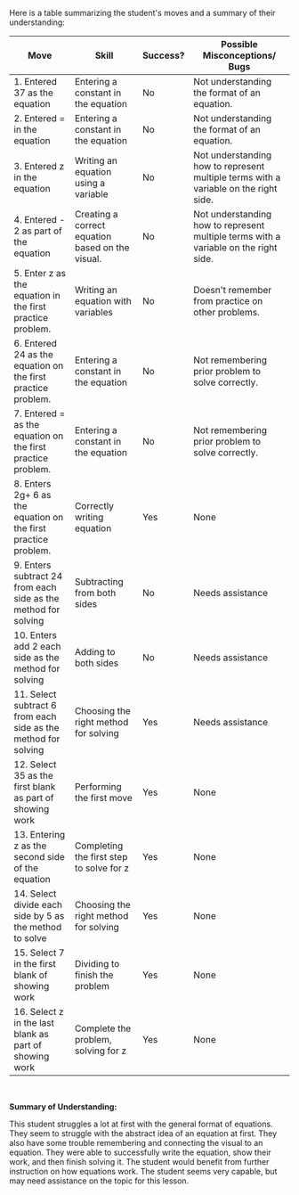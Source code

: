 Here is a table summarizing the student's moves and a summary of their understanding:

| Move | Skill | Success? | Possible Misconceptions/ Bugs |
|---|---|---|---|
| 1. Entered 37 as the equation | Entering a constant in the equation | No | Not understanding the format of an equation. |
| 2. Entered = in the equation | Entering a constant in the equation | No | Not understanding the format of an equation. |
| 3.  Entered z in the equation | Writing an equation using a variable | No | Not understanding how to represent multiple terms with a variable on the right side. |
| 4. Entered - 2 as part of the equation |  Creating a correct equation based on the visual. | No | Not understanding how to represent multiple terms with a variable on the right side. |
| 5.  Enter z as the equation in the first practice problem. |  Writing an equation with variables | No | Doesn't remember from practice on other problems. |
| 6. Entered 24 as the equation on the first practice problem.  | Entering a constant in the equation | No | Not remembering prior problem to solve correctly. |
| 7. Entered = as the equation on the first practice problem. | Entering a constant in the equation | No |  Not remembering prior problem to solve correctly. |
| 8. Enters 2g+ 6 as the equation on the first practice problem. | Correctly writing equation | Yes |  None|
| 9. Enters subtract 24 from each side as the method for solving  |  Subtracting from both sides  | No |  Needs assistance |
| 10. Enters add 2 each side as the method for solving | Adding to both sides  | No |   Needs assistance |
| 11. Select subtract 6 from each side as the method for solving  | Choosing the right method for solving  | Yes |  Needs assistance |
| 12. Select 35 as the first blank as part of showing work  |  Performing the first move  | Yes |   None |
| 13. Entering z as the second side of the equation | Completing the first step to solve for z | Yes |  None|
| 14. Select divide each side by 5 as the method to solve | Choosing the right method for solving  | Yes | None |
| 15. Select 7 in the first blank of showing work | Dividing to finish the problem  | Yes | None |
| 16. Select z in the last blank as part of showing work | Complete the problem, solving for z  | Yes | None |

<br>

**Summary of Understanding:**

This student struggles a lot at first with the general format of equations.  They seem to struggle with the abstract idea of an equation at first.  They also have some trouble remembering and connecting the visual to an equation. They were able to successfully write the equation, show their work, and then finish solving it. The student would benefit from further instruction on how equations work.  The student seems very capable, but may need assistance on the topic for this lesson.